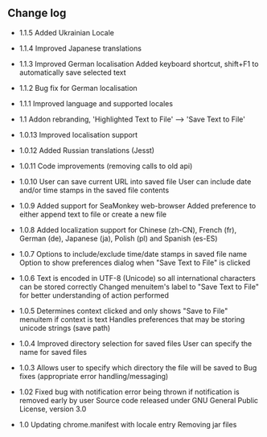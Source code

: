 ## Change log
- 1.1.5
Added Ukrainian Locale

- 1.1.4
Improved Japanese translations

- 1.1.3
Improved German localisation
Added keyboard shortcut, shift+F1 to automatically save selected text

- 1.1.2
Bug fix for German localisation

- 1.1.1
Improved language and supported locales

- 1.1
Addon rebranding, 'Highlighted Text to File' --> 'Save Text to File'

- 1.0.13
Improved localisation support

- 1.0.12
Added Russian translations (Jesst)

- 1.0.11
Code improvements (removing calls to old api)

- 1.0.10
User can save current URL into saved file
User can include date and/or time stamps in the saved file contents

- 1.0.9
Added support for SeaMonkey web-browser
Added preference to either append text to file or create a new file

- 1.0.8
Added localization support for Chinese (zh-CN), French (fr), German (de), Japanese (ja), Polish (pl) and Spanish (es-ES)

- 1.0.7
Options to include/exclude time/date stamps in saved file name
Option to show preferences dialog when "Save Text to File" is clicked

- 1.0.6
Text is encoded in UTF-8 (Unicode) so all international characters can be stored correctly
Changed menuitem's label to "Save Text to File" for better understanding of action performed

- 1.0.5
Determines context clicked and only shows "Save to File" menuitem if context is text
Handles preferences that may be storing unicode strings (save path)

- 1.0.4
Improved directory selection for saved files
User can specify the name for saved files

- 1.0.3
Allows user to specify which directory the file will be saved to
Bug fixes (appropriate error handling/messaging)

- 1.02
Fixed bug with notification error being thrown if notification is removed early by user
Source code released under GNU General Public License, version 3.0

- 1.0
Updating chrome.manifest with locale entry
Removing jar files 
